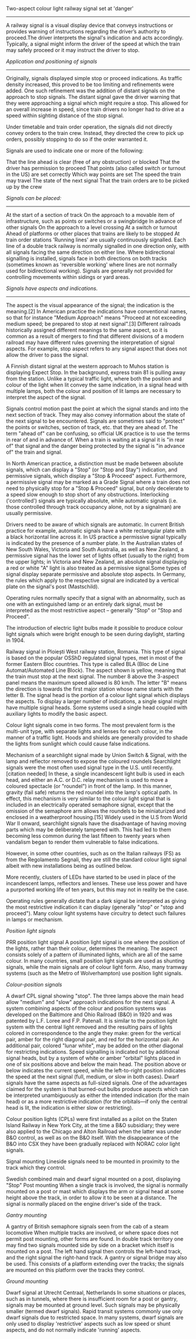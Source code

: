 Two-aspect colour light railway signal set at 'danger'
________________________________________________________________________
A railway signal is a visual display device that conveys instructions or provides warning of instructions regarding the driver’s authority to proceed.The driver interprets the signal's indication and acts accordingly. Typically, a signal might inform the driver of the speed at which the train may safely proceed or it may instruct the driver to stop.

*Application and positioning of signals*
_______________________________________
Originally, signals displayed simple stop or proceed indications. As traffic density increased, this proved to be too limiting and refinements were added. One such refinement was the addition of distant signals on the approach to stop signals. The distant signal gave the driver warning that they were approaching a signal which might require a stop. This allowed for an overall increase in speed, since train drivers no longer had to drive at a speed within sighting distance of the stop signal.

Under timetable and train order operation, the signals did not directly convey orders to the train crew. Instead, they directed the crew to pick up orders, possibly stopping to do so if the order warranted it.

Signals are used to indicate one or more of the following:

That the line ahead is clear (free of any obstruction) or blocked
That the driver has permission to proceed
That points (also called switch or turnout in the US) are set correctly
Which way points are set
The speed the train may travel
The state of the next signal
That the train orders are to be picked up by the crew

*Signals can be placed:*
_________________________
At the start of a section of track
On the approach to a movable item of infrastructure, such as points or switches or a swingbridge
In advance of other signals
On the approach to a level crossing
At a switch or turnout
Ahead of platforms or other places that trains are likely to be stopped
At train order stations
'Running lines' are usually continuously signalled. Each line of a double track railway is normally signalled in one direction only, with all signals facing the same direction on either line. Where bidirectional signalling is installed, signals face in both directions on both tracks (sometimes known as 'reversible working' where lines are not normally used for bidirectional working). Signals are generally not provided for controlling movements within sidings or yard areas.


*Signals have aspects and indications.*
__________________________________________________
The aspect is the visual appearance of the signal; the indication is the meaning.[2] In American practice the indications have conventional names, so that for instance "Medium Approach" means "Proceed at not exceeding medium speed; be prepared to stop at next signal".[3] Different railroads historically assigned different meanings to the same aspect, so it is common as a result of mergers to find that different divisions of a modern railroad may have different rules governing the interpretation of signal aspects. For example, stop aspect refers to any signal aspect that does not allow the driver to pass the signal.


A Finnish distant signal at the western approach to Muhos station is displaying Expect Stop. In the background, express train 81 is pulling away from the station.
Unlike a typical traffic light, where both the position and colour of the light when lit convey the same indication, in a signal head with multiple lamps, both the colour and position of lit lamps are necessary to interpret the aspect of the signal.

Signals control motion past the point at which the signal stands and into the next section of track. They may also convey information about the state of the next signal to be encountered. Signals are sometimes said to "protect" the points or switches, section of track, etc. that they are ahead of. The term "ahead of" can be confusing, so official UK practice is to use the terms in rear of and in advance of. When a train is waiting at a signal it is "in rear of" that signal and the danger being protected by the signal is "in advance of" the train and signal.

In North American practice, a distinction must be made between absolute signals, which can display a "Stop" (or "Stop and Stay") indication, and permissive signals, which display a "Stop & Proceed" aspect. Furthermore, a permissive signal may be marked as a Grade Signal where a train does not need to physically stop for a "Stop & Proceed" signal, but only decelerate to a speed slow enough to stop short of any obstructions. Interlocking ('controlled') signals are typically absolute, while automatic signals (i.e. those controlled through track occupancy alone, not by a signalman) are usually permissive.

Drivers need to be aware of which signals are automatic. In current British practice for example, automatic signals have a white rectangular plate with a black horizontal line across it. In US practice a permissive signal typically is indicated by the presence of a number plate. In the Australian states of New South Wales, Victoria and South Australia, as well as New Zealand, a permissive signal has the lower set of lights offset (usually to the right) from the upper lights; in Victoria and New Zealand, an absolute signal displaying a red or white "A" light is also treated as a permissive signal.Some types of signal display separate permissive and absolute stop aspects. In Germany, the rules which apply to the respective signal are indicated by a vertical plate on the signal's post (Mastschild).

Operating rules normally specify that a signal with an abnormality, such as one with an extinguished lamp or an entirely dark signal, must be interpreted as the most restrictive aspect – generally "Stop" or "Stop and Proceed".

The introduction of electric light bulbs made it possible to produce colour light signals which were bright enough to be seen during daylight, starting in 1904.


Railway signal in Ploiești West railway station, Romania. This type of signal is based on the popular OSShD regulated signal types, met in most of the former Eastern Bloc countries. This type is called BLA (Bloc de Line Automat/Automated Line Block). The aspect shown is yellow, meaning that the train must stop at the next signal. The number 8 above the 3-aspect panel means the maximum speed allowed is 80 km/h. The letter "B" means the direction is towards the first major station whose name starts with the letter B.
The signal head is the portion of a colour light signal which displays the aspects. To display a larger number of indications, a single signal might have multiple signal heads. Some systems used a single head coupled with auxiliary lights to modify the basic aspect.

Colour light signals come in two forms. The most prevalent form is the multi-unit type, with separate lights and lenses for each colour, in the manner of a traffic light. Hoods and shields are generally provided to shade the lights from sunlight which could cause false indications.


Mechanism of a searchlight signal made by Union Switch & Signal, with the lamp and reflector removed to expose the coloured roundels
Searchlight signals were the most often used signal type in the U.S. until recently.[citation needed] In these, a single incandescent light bulb is used in each head, and either an A.C. or D.C. relay mechanism is used to move a coloured spectacle (or "roundel") in front of the lamp. In this manner, gravity (fail safe) returns the red roundel into the lamp's optical path. In effect, this mechanism is very similar to the colour light signal that is included in an electrically operated semaphore signal, except that the omission of the semaphore arm allows the roundels to be miniaturized and enclosed in a weatherproof housing.[15] Widely used in the U.S from World War II onward, searchlight signals have the disadvantage of having moving parts which may be deliberately tampered with. This had led to them becoming less common during the last fifteen to twenty years when vandalism began to render them vulnerable to false indications.

However, in some other countries, such as on the Italian railways (FS) as from the Regolamento Segnali, they are still the standard colour light signal albeit with new installations being as outlined below.

More recently, clusters of LEDs have started to be used in place of the incandescent lamps, reflectors and lenses. These use less power and have a purported working life of ten years, but this may not in reality be the case.

Operating rules generally dictate that a dark signal be interpreted as giving the most restrictive indication it can display (generally "stop" or "stop and proceed"). Many colour light systems have circuitry to detect such failures in lamps or mechanism.

*Position light signals*

PRR position light signal
A position light signal is one where the position of the lights, rather than their colour, determines the meaning. The aspect consists solely of a pattern of illuminated lights, which are all of the same colour. In many countries, small position light signals are used as shunting signals, while the main signals are of colour light form. Also, many tramway systems (such as the Metro of Wolverhampton) use position light signals.

*Colour-position signals*

A dwarf CPL signal showing "stop". The three lamps above the main head allow "medium" and "slow" approach indications for the next signal.
A system combining aspects of the colour and position systems was developed on the Baltimore and Ohio Railroad (B&O) in 1920 and was patented by L.F. Loree and F.P. Patenall. It is similar to the position light system with the central light removed and the resulting pairs of lights colored in correspondence to the angle they make: green for the vertical pair, amber for the right diagonal pair, and red for the horizontal pair. An additional pair, colored "lunar white", may be added on the other diagonal for restricting indications. Speed signalling is indicated not by additional signal heads, but by a system of white or amber "orbital" lights placed in one of six positions above and below the main head. The position above or below indicates the current speed, while the left-to-right position indicates the speed at the next signal (full, medium, or slow in both cases). Dwarf signals have the same aspects as full-sized signals. One of the advantages claimed for the system is that burned-out bulbs produce aspects which can be interpreted unambiguously as either the intended indication (for the main head) or as a more restrictive indication (for the orbitals—if only the central head is lit, the indication is either slow or restricting).

Colour position lights (CPLs) were first installed as a pilot on the Staten Island Railway in New York City, at the time a B&O subsidiary; they were also applied to the Chicago and Alton Railroad when the latter was under B&O control, as well as on the B&O itself. With the disappearance of the B&O into CSX they have been gradually replaced with NORAC color light signals.

Signal mounting
Lineside signals need to be mounted in proximity to the track which they control.


Swedish combined main and dwarf signal mounted on a post, displaying "Stop"
Post mounting
When a single track is involved, the signal is normally mounted on a post or mast which displays the arm or signal head at some height above the track, in order to allow it to be seen at a distance. The signal is normally placed on the engine driver's side of the track.

*Gantry mounting*

A gantry of British semaphore signals seen from the cab of a steam locomotive
When multiple tracks are involved, or where space does not permit post mounting, other forms are found. In double track territory one may find two signals mounted side by side on a bracket which itself is mounted on a post. The left hand signal then controls the left-hand track, and the right signal the right-hand track. A gantry or signal bridge may also be used. This consists of a platform extending over the tracks; the signals are mounted on this platform over the tracks they control.

*Ground mounting*

Dwarf signal at Utrecht Centraal, Netherlands
In some situations or places, such as in tunnels, where there is insufficient room for a post or gantry, signals may be mounted at ground level. Such signals may be physically smaller (termed dwarf signals). Rapid transit systems commonly use only dwarf signals due to restricted space. In many systems, dwarf signals are only used to display 'restrictive' aspects such as low speed or shunt aspects, and do not normally indicate 'running' aspects.






